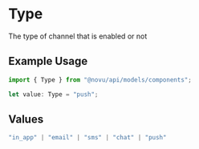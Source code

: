 # Type

The type of channel that is enabled or not

## Example Usage

```typescript
import { Type } from "@novu/api/models/components";

let value: Type = "push";
```

## Values

```typescript
"in_app" | "email" | "sms" | "chat" | "push"
```